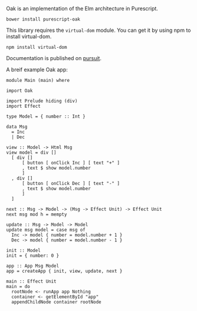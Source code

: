 Oak is an implementation of the Elm architecture in Purescript.

```
bower install purescript-oak
```

This library requires the `virtual-dom` module. You can get it by using npm to install virtual-dom.

```
npm install virtual-dom
```

Documentation is published on [pursuit](https://pursuit.purescript.org/packages/purescript-oak/).

A breif example Oak app:

```
module Main (main) where

import Oak

import Prelude hiding (div)
import Effect

type Model = { number :: Int }

data Msg
  = Inc
  | Dec

view :: Model -> Html Msg
view model = div []
  [ div []
      [ button [ onClick Inc ] [ text "+" ]
      , text $ show model.number
      ]
  , div []
      [ button [ onClick Dec ] [ text "-" ]
      , text $ show model.number
      ]
  ]

next :: Msg -> Model -> (Msg -> Effect Unit) -> Effect Unit
next msg mod h = mempty

update :: Msg -> Model -> Model
update msg model = case msg of
  Inc -> model { number = model.number + 1 }
  Dec -> model { number = model.number - 1 }

init :: Model
init = { number: 0 }

app :: App Msg Model
app = createApp { init, view, update, next }

main :: Effect Unit
main = do
  rootNode <- runApp app Nothing
  container <- getElementById "app"
  appendChildNode container rootNode
```
